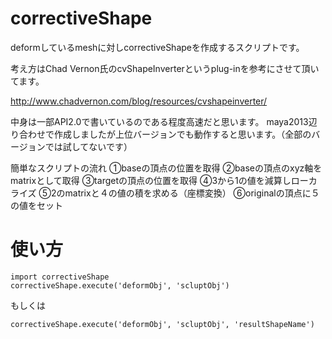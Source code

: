 # correctiveShape

deformしているmeshに対しcorrectiveShapeを作成するスクリプトです。

考え方はChad Vernon氏のcvShapeInverterというplug-inを参考にさせて頂いてます。

http://www.chadvernon.com/blog/resources/cvshapeinverter/

中身は一部API2.0で書いているのである程度高速だと思います。
maya2013辺り合わせで作成しましたが上位バージョンでも動作すると思います。（全部のバージョンでは試してないです）

簡単なスクリプトの流れ
①baseの頂点の位置を取得
②baseの頂点のxyz軸をmatrixとして取得
③targetの頂点の位置を取得
④3から1の値を減算しローカライズ
⑤2のmatrixと４の値の積を求める（座標変換）
⑥originalの頂点に５の値をセット

# 使い方
```
import correctiveShape
correctiveShape.execute('deformObj', 'scluptObj')
```
もしくは
```
correctiveShape.execute('deformObj', 'scluptObj', 'resultShapeName')
```

